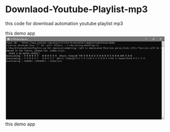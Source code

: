 # Downlaod-Youtube-Playlist-mp3
this code for download automation youtube playlist mp3

this demo app
![Image of Yaktocat](https://github.com/renaldyresa/Downlaod-Youtube-Playlist-mp3/blob/master/images/Capture.JPG)
this demo app
